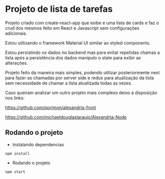 # Projeto de lista de tarefas

Projeto criado com create-react-app que exibe e uma lista de cards e faz o crud dos mesmos feito em React e Javascript sem configurações adicionais.

Estou utilizando o framework Material UI similar ao styled components.

Estou persistindo os dados no backend mas para evitar repetidas chamas a lista após a persistência dos dados manipulo o state para exibir as alterações.

Projeto feito da maneira mais simples, podendo utilizar posteriormente next para fazer as chamadas por server side e redux para atualização da lista sem necessidade de chamar a lista atualizada todas as vezes.

Caso queiram analizar um outro projeto mais complexo deixo a disposição nos links:

https://github.com/pprimon/alexandria-front

https://github.com/michaeldouglaslaraujo/Alexandria-Node

## Rodando o projeto

- Instalando dependencias

`npm install`

- Rodando o projeto 

`npm start`
